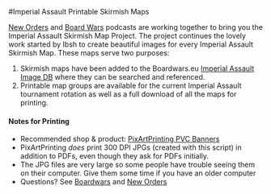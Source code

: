 #Imperial Assault Printable Skirmish Maps

[New Orders](https://neworders.xyz) and [Board Wars](http://boardwars.eu/) podcasts are working together to bring you the Imperial Assault Skirmish Map Project. The project continues the lovely work started by Ibsh to create beautiful images for every Imperial Assault Skirmish Map. These maps serve two purposes:

1. Skirmish maps have been added to the Boardwars.eu [Imperial Assault Image DB](http://cards.boardwars.eu/index.php?album=Skirmish-Maps) where they can be searched and referenced.
2. Printable map groups are available for the current Imperial Assault tournament rotation as well as a full download of all the maps for printing.

#### Notes for Printing
* Recommended shop & product: [PixArtPrinting PVC Banners](https://www.pixartprinting.com/signage/banners-mesh/pvc-banner/)
* PixArtPrinting *does* print 300 DPI JPGs (created with this script) in addition to PDFs, even though they ask for PDFs initially.
* The JPG files are very large so some people have trouble seeing them on their computer. Give them some time if you have an older computer
* Questions? See [Boardwars](http://boardwars.eu/ia-maps/) and [New Orders](https://neworders.xyz/imperial-assault-skirmish-map-project/)
